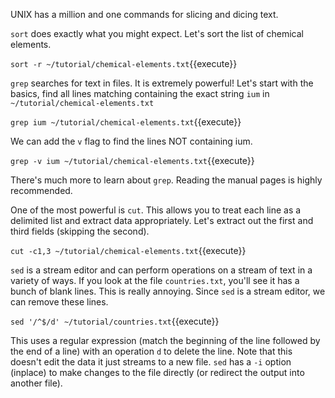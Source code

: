 UNIX has a million and one commands for slicing and dicing text.

`sort` does exactly what you might expect.  Let's sort the list of chemical elements.

`sort -r ~/tutorial/chemical-elements.txt`{{execute}}

`grep` searches for text in files. It is extremely powerful! Let's start with the basics, find all lines matching containing the exact string `ium` in `~/tutorial/chemical-elements.txt`

`grep ium ~/tutorial/chemical-elements.txt`{{execute}}

We can add the `v` flag to find the lines NOT containing ium.

`grep -v ium ~/tutorial/chemical-elements.txt`{{execute}}

There's much more to learn about `grep`. Reading the manual pages is highly recommended.

One of the most powerful is `cut`. This allows you to treat each line as a delimited list and extract data appropriately. Let's extract out the first and third fields (skipping the second).

`cut -c1,3 ~/tutorial/chemical-elements.txt`{{execute}}

`sed` is a stream editor and can perform operations on a stream of text in a variety of ways.  If you look at the file `countries.txt`, you'll see it has a bunch of blank lines. This is really annoying. Since `sed` is a stream editor, we can remove these lines.

`sed '/^$/d' ~/tutorial/countries.txt`{{execute}}

This uses a regular expression (match the beginning of the line followed by the end of a line) with an operation `d` to delete the line. Note that this doesn't edit the data it just streams to a new file. `sed` has a `-i` option (inplace) to make changes to the file directly (or redirect the output into another file).

